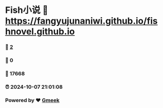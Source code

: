 # Fish小说 :link: https://fangyujunaniwi.github.io/fishnovel.github.io 
### :page_facing_up: [2](https://fangyujunaniwi.github.io/fishnovel.github.io/tag.html) 
### :speech_balloon: 0 
### :hibiscus: 17668 
### :alarm_clock: 2024-10-07 21:01:08 
### Powered by :heart: [Gmeek](https://github.com/Meekdai/Gmeek)

